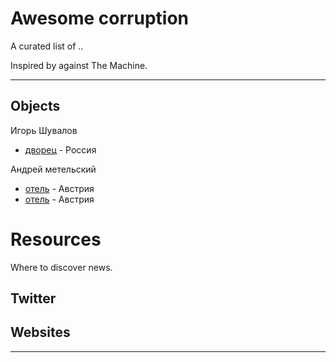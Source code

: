 # Awesome corruption

A curated list of ..

Inspired by against The Machine.

---

## Objects

Игорь Шувалов
* [дворец](https://github.com/awesome-corruption/main/blob/master/MCV3/readme.md) - Россия

Андрей метельский
* [отель](https://github.com/awesome-corruption/main/blob/master/herrenanger/readme.md) - Австрия
* [отель](https://github.com/awesome-corruption/main/blob/master/untere/readme.md) - Австрия



# Resources

Where to discover news.


## Twitter


## Websites


- - -
